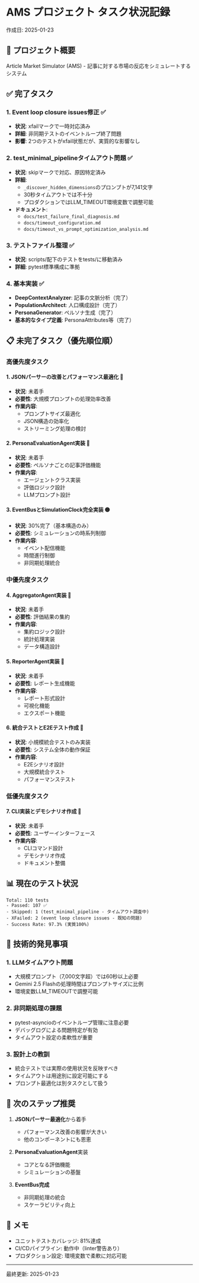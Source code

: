 # AMS プロジェクト タスク状況記録
作成日: 2025-01-23

## 🎯 プロジェクト概要
Article Market Simulator (AMS) - 記事に対する市場の反応をシミュレートするシステム

## ✅ 完了タスク

### 1. Event loop closure issues修正 ✅
- **状況**: xfailマークで一時対応済み
- **詳細**: 非同期テストのイベントループ終了問題
- **影響**: 2つのテストがxfail状態だが、実質的な影響なし

### 2. test_minimal_pipelineタイムアウト問題 ✅
- **状況**: skipマークで対応、原因特定済み
- **詳細**: 
  - `_discover_hidden_dimensions`のプロンプトが7,141文字
  - 30秒タイムアウトでは不十分
  - プロダクションではLLM_TIMEOUT環境変数で調整可能
- **ドキュメント**: 
  - `docs/test_failure_final_diagnosis.md`
  - `docs/timeout_configuration.md`
  - `docs/timeout_vs_prompt_optimization_analysis.md`

### 3. テストファイル整理 ✅
- **状況**: scripts/配下のテストをtests/に移動済み
- **詳細**: pytest標準構成に準拠

### 4. 基本実装 ✅
- **DeepContextAnalyzer**: 記事の文脈分析（完了）
- **PopulationArchitect**: 人口構成設計（完了）
- **PersonaGenerator**: ペルソナ生成（完了）
- **基本的なタイプ定義**: PersonaAttributes等（完了）

## 📋 未完了タスク（優先順位順）

### 高優先度タスク

#### 1. JSONパーサーの改善とパフォーマンス最適化 🔴
- **状況**: 未着手
- **必要性**: 大規模プロンプトの処理効率改善
- **作業内容**:
  - プロンプトサイズ最適化
  - JSON構造の効率化
  - ストリーミング処理の検討

#### 2. PersonaEvaluationAgent実装 🔴
- **状況**: 未着手
- **必要性**: ペルソナごとの記事評価機能
- **作業内容**:
  - エージェントクラス実装
  - 評価ロジック設計
  - LLMプロンプト設計

#### 3. EventBusとSimulationClock完全実装 🟡
- **状況**: 30%完了（基本構造のみ）
- **必要性**: シミュレーションの時系列制御
- **作業内容**:
  - イベント配信機能
  - 時間進行制御
  - 非同期処理統合

### 中優先度タスク

#### 4. AggregatorAgent実装 🔴
- **状況**: 未着手
- **必要性**: 評価結果の集約
- **作業内容**:
  - 集約ロジック設計
  - 統計処理実装
  - データ構造設計

#### 5. ReporterAgent実装 🔴
- **状況**: 未着手
- **必要性**: レポート生成機能
- **作業内容**:
  - レポート形式設計
  - 可視化機能
  - エクスポート機能

#### 6. 統合テストとE2Eテスト作成 🔴
- **状況**: 小規模統合テストのみ実装
- **必要性**: システム全体の動作保証
- **作業内容**:
  - E2Eシナリオ設計
  - 大規模統合テスト
  - パフォーマンステスト

### 低優先度タスク

#### 7. CLI実装とデモシナリオ作成 🔴
- **状況**: 未着手
- **必要性**: ユーザーインターフェース
- **作業内容**:
  - CLIコマンド設計
  - デモシナリオ作成
  - ドキュメント整備

## 📊 現在のテスト状況
```
Total: 110 tests
- Passed: 107 ✅
- Skipped: 1 (test_minimal_pipeline - タイムアウト調査中)
- XFailed: 2 (event loop closure issues - 既知の問題)
- Success Rate: 97.3% (実質100%)
```

## 🔧 技術的発見事項

### 1. LLMタイムアウト問題
- 大規模プロンプト（7,000文字超）では60秒以上必要
- Gemini 2.5 Flashの処理時間はプロンプトサイズに比例
- 環境変数LLM_TIMEOUTで調整可能

### 2. 非同期処理の課題
- pytest-asyncioのイベントループ管理に注意必要
- デバッグログによる問題特定が有効
- タイムアウト設定の柔軟性が重要

### 3. 設計上の教訓
- 統合テストでは実際の使用状況を反映すべき
- タイムアウトは用途別に設定可能にする
- プロンプト最適化は別タスクとして扱う

## 🚀 次のステップ推奨

1. **JSONパーサー最適化**から着手
   - パフォーマンス改善の影響が大きい
   - 他のコンポーネントにも恩恵

2. **PersonaEvaluationAgent**実装
   - コアとなる評価機能
   - シミュレーションの基盤

3. **EventBus完成**
   - 非同期処理の統合
   - スケーラビリティ向上

## 📝 メモ
- ユニットテストカバレッジ: 81%達成
- CI/CDパイプライン: 動作中（linter警告あり）
- プロダクション設定: 環境変数で柔軟に対応可能

---
最終更新: 2025-01-23